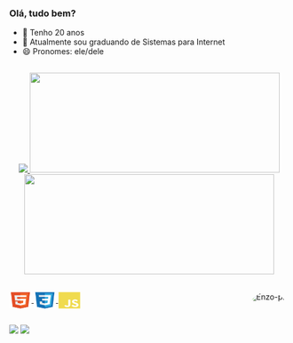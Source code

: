 ### Olá, tudo bem?<br>

- 🚧 Tenho 20 anos
- 🌱 Atualmente sou graduando de Sistemas para Internet
- 😄 Pronomes: ele/dele

##

<div align="center">
  <a href="https://github.com/enzofagundz">
  <img height="180em" src="https://github-readme-stats.vercel.app/api?username=enzofagundz&show_icons=true&theme=dark&include_all_commits=true&count_private=true"/>
  <img height="180em" width="450px" src="https://github-readme-stats.vercel.app/api/top-langs/?username=enzofagundz&layout=compact&langs_count=7&theme=dark"/>
    <img height="180em" width="450px" src="https://github-readme-stats.vercel.app/api/top-langs/?username=enzofagundz&hide_progress=true&theme=dark"/>
</div>
  
  ##
  
<div style="display: inline_block">
  <img align="center" alt="Enzo-HTML" height="30" width="40" src="https://raw.githubusercontent.com/devicons/devicon/master/icons/html5/html5-original.svg">
  <img align="center" alt="Enzo-CSS" height="30" width="40" src="https://raw.githubusercontent.com/devicons/devicon/master/icons/css3/css3-original.svg">
  <img align="center" alt="Enzo-Js" height="30" width="40" src="https://raw.githubusercontent.com/devicons/devicon/master/icons/javascript/javascript-plain.svg">
  <img align="right" alt="Enzo-pic" height="100" style="border-radius:50px;" src="https://cdn.discordapp.com/attachments/795807906561785886/900729710814838804/Webp.net-gifmaker.gif">
</div>
  
  ##
  
 <div> 
  <a href="mailto:enzo.fagundes014@gmail.com"><img src="https://img.shields.io/badge/Gmail-D14836?style=for-the-badge&logo=gmail&logoColor=white" target="_blank"></a>
  <a href="https://www.instagram.com/enzofagundz/" target="_blank"><img src="https://img.shields.io/badge/Instagram-E4405F?style=for-the-badge&logo=instagram&logoColor=white"></a>
 </div>

